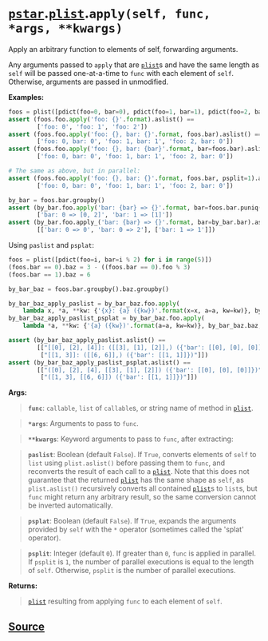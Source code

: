 # [`pstar`](./pstar.md).[`plist`](./pstar_plist.md).`apply(self, func, *args, **kwargs)`

Apply an arbitrary function to elements of self, forwarding arguments.

Any arguments passed to `apply` that are [`plist`](./pstar_plist.md)s and have the same
length as `self` will be passed one-at-a-time to `func` with each
element of `self`. Otherwise, arguments are passed in unmodified.

**Examples:**
```python
foos = plist([pdict(foo=0, bar=0), pdict(foo=1, bar=1), pdict(foo=2, bar=0)])
assert (foos.foo.apply('foo: {}'.format).aslist() ==
        ['foo: 0', 'foo: 1', 'foo: 2'])
assert (foos.foo.apply('foo: {}, bar: {}'.format, foos.bar).aslist() ==
        ['foo: 0, bar: 0', 'foo: 1, bar: 1', 'foo: 2, bar: 0'])
assert (foos.foo.apply('foo: {}, bar: {bar}'.format, bar=foos.bar).aslist() ==
        ['foo: 0, bar: 0', 'foo: 1, bar: 1', 'foo: 2, bar: 0'])

# The same as above, but in parallel:
assert (foos.foo.apply('foo: {}, bar: {}'.format, foos.bar, psplit=1).aslist() ==
        ['foo: 0, bar: 0', 'foo: 1, bar: 1', 'foo: 2, bar: 0'])

by_bar = foos.bar.groupby()
assert (by_bar.foo.apply('bar: {bar} => {}'.format, bar=foos.bar.puniq()).aslist() ==
        ['bar: 0 => [0, 2]', 'bar: 1 => [1]'])
assert (by_bar.foo.apply_('bar: {bar} => {}'.format, bar=by_bar.bar).aslist() ==
        [['bar: 0 => 0', 'bar: 0 => 2'], ['bar: 1 => 1']])
```

Using `paslist` and `psplat`:
```python
foos = plist([pdict(foo=i, bar=i % 2) for i in range(5)])
(foos.bar == 0).baz = 3 - ((foos.bar == 0).foo % 3)
(foos.bar == 1).baz = 6

by_bar_baz = foos.bar.groupby().baz.groupby()

by_bar_baz_apply_paslist = by_bar_baz.foo.apply(
    lambda x, *a, **kw: {'{x}: {a} ({kw})'.format(x=x, a=a, kw=kw)}, by_bar_baz.baz, bar=by_bar_baz.bar, paslist=True)
by_bar_baz_apply_paslist_psplat = by_bar_baz.foo.apply(
    lambda *a, **kw: {'{a} ({kw})'.format(a=a, kw=kw)}, by_bar_baz.baz, bar=by_bar_baz.bar, paslist=True, psplat=True)

assert (by_bar_baz_apply_paslist.aslist() ==
        [["[[0], [2], [4]]: ([[3], [1], [2]],) ({'bar': [[0], [0], [0]]})"],
         ["[[1, 3]]: ([[6, 6]],) ({'bar': [[1, 1]]})"]])
assert (by_bar_baz_apply_paslist_psplat.aslist() ==
        [["([0], [2], [4], [[3], [1], [2]]) ({'bar': [[0], [0], [0]]})"],
         ["([1, 3], [[6, 6]]) ({'bar': [[1, 1]]})"]])
```

**Args:**

>    **`func`**: `callable`, `list` of `callable`s, or string name of method in [`plist`](./pstar_plist.md).

>    **`*args`**: Arguments to pass to `func`.

>    **`**kwargs`**: Keyword arguments to pass to `func`, after extracting:

>    **`paslist`**: Boolean (default `False`). If `True`, converts
>             elements of `self` to `list` using `plist.aslist()`
>             before passing them to `func`, and reconverts the
>             result of each call to a [`plist`](./pstar_plist.md). Note that this does
>             not guarantee that the returned [`plist`](./pstar_plist.md) has the same
>             shape as `self`, as `plist.aslist()` recursively
>             converts all contained [`plist`](./pstar_plist.md)s to `list`s, but `func`
>             might return any arbitrary result, so the same
>             conversion cannot be inverted automatically.

>    **`psplat`**: Boolean (default `False`). If `True`, expands the
>            arguments provided by `self` with the `*` operator
>            (sometimes called the 'splat' operator).

>    **`psplit`**: Integer (default `0`). If greater than `0`, `func` is
>            applied in parallel. If `psplit` is `1`, the number of
>            parallel executions is equal to the length of `self`.
>            Otherwise, `psplit` is the number of parallel executions.

**Returns:**

>    [`plist`](./pstar_plist.md) resulting from applying `func` to each element of `self`.



## [Source](../pstar/pstar.py#L3466-L3584)